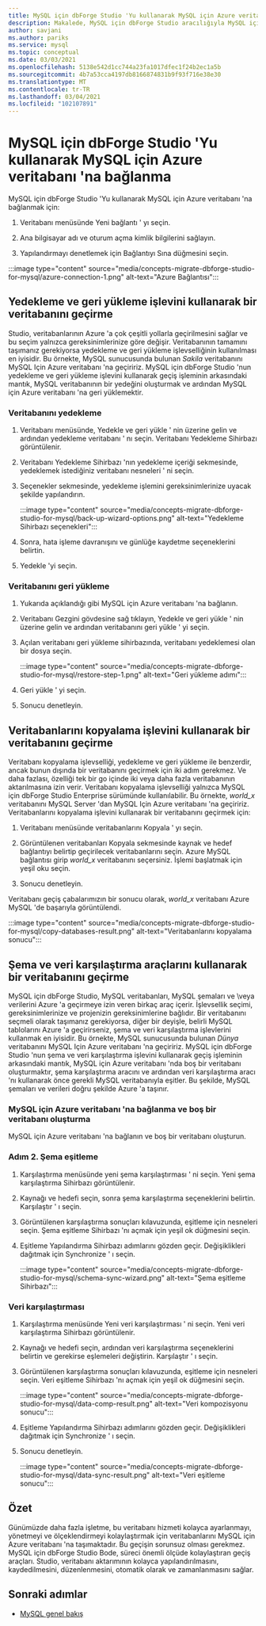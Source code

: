 ```yaml
---
title: MySQL için dbForge Studio 'Yu kullanarak MySQL için Azure veritabanı 'na bağlanma
description: Makalede, MySQL için dbForge Studio aracılığıyla MySQL için Azure veritabanı sunucusuna nasıl bağlanulacağı gösterilmektedir.
author: savjani
ms.author: pariks
ms.service: mysql
ms.topic: conceptual
ms.date: 03/03/2021
ms.openlocfilehash: 5138e542d1cc744a23fa1017dfec1f24b2ec1a5b
ms.sourcegitcommit: 4b7a53cca4197db8166874831b9f93f716e38e30
ms.translationtype: MT
ms.contentlocale: tr-TR
ms.lasthandoff: 03/04/2021
ms.locfileid: "102107891"
---
```

# <a name="connect-to-azure-database-for-mysql-using-dbforge-studio-for-mysql"></a>MySQL için dbForge Studio 'Yu kullanarak MySQL için Azure veritabanı 'na bağlanma

MySQL için dbForge Studio 'Yu kullanarak MySQL için Azure veritabanı 'na bağlanmak için:

1. Veritabanı menüsünde Yeni bağlantı ' yı seçin.

2. Ana bilgisayar adı ve oturum açma kimlik bilgilerini sağlayın.

3. Yapılandırmayı denetlemek için Bağlantıyı Sına düğmesini seçin.

:::image type="content" source="media/concepts-migrate-dbforge-studio-for-mysql/azure-connection-1.png" alt-text="Azure Bağlantısı":::

## <a name="migrate-a-database-using-the-backup-and-restore-functionality"></a>Yedekleme ve geri yükleme işlevini kullanarak bir veritabanını geçirme

Studio, veritabanlarının Azure 'a çok çeşitli yollarla geçirilmesini sağlar ve bu seçim yalnızca gereksinimlerinize göre değişir. Veritabanının tamamını taşımanız gerekiyorsa yedekleme ve geri yükleme işlevselliğinin kullanılması en iyisidir. Bu örnekte, MySQL sunucusunda bulunan *Sakila* veritabanını MySQL Için Azure veritabanı 'na geçiririz. MySQL için dbForge Studio 'nun yedekleme ve geri yükleme işlevini kullanarak geçiş işleminin arkasındaki mantık, MySQL veritabanının bir yedeğini oluşturmak ve ardından MySQL için Azure veritabanı 'na geri yüklemektir.

### <a name="back-up-the-database"></a>Veritabanını yedekleme

1. Veritabanı menüsünde, Yedekle ve geri yükle ' nin üzerine gelin ve ardından yedekleme veritabanı ' nı seçin. Veritabanı Yedekleme Sihirbazı görüntülenir.

2. Veritabanı Yedekleme Sihirbazı 'nın yedekleme içeriği sekmesinde, yedeklemek istediğiniz veritabanı nesneleri ' ni seçin.

3. Seçenekler sekmesinde, yedekleme işlemini gereksinimlerinize uyacak şekilde yapılandırın.

    :::image type="content" source="media/concepts-migrate-dbforge-studio-for-mysql/back-up-wizard-options.png" alt-text="Yedekleme Sihirbazı seçenekleri":::

4. Sonra, hata işleme davranışını ve günlüğe kaydetme seçeneklerini belirtin.

5. Yedekle 'yi seçin.

### <a name="restore-the-database"></a>Veritabanını geri yükleme

1. Yukarıda açıklandığı gibi MySQL için Azure veritabanı 'na bağlanın.

2. Veritabanı Gezgini gövdesine sağ tıklayın, Yedekle ve geri yükle ' nin üzerine gelin ve ardından veritabanını geri yükle ' yi seçin.

3. Açılan veritabanı geri yükleme sihirbazında, veritabanı yedeklemesi olan bir dosya seçin.

    :::image type="content" source="media/concepts-migrate-dbforge-studio-for-mysql/restore-step-1.png" alt-text="Geri yükleme adımı":::

4. Geri yükle ' yi seçin.

5. Sonucu denetleyin.

## <a name="migrate-a-database-using-the-copy-databases-functionality"></a>Veritabanlarını kopyalama işlevini kullanarak bir veritabanını geçirme

Veritabanı kopyalama işlevselliği, yedekleme ve geri yükleme ile benzerdir, ancak bunun dışında bir veritabanını geçirmek için iki adım gerekmez. Ve daha fazlası, özelliği tek bir go içinde iki veya daha fazla veritabanının aktarılmasına izin verir. Veritabanı kopyalama işlevselliği yalnızca MySQL için dbForge Studio Enterprise sürümünde kullanılabilir.
Bu örnekte, *world_x* veritabanını MySQL Server 'dan MySQL Için Azure veritabanı 'na geçiririz.
Veritabanlarını kopyalama işlevini kullanarak bir veritabanını geçirmek için:

1. Veritabanı menüsünde veritabanlarını Kopyala ' yı seçin. 

2. Görüntülenen veritabanları Kopyala sekmesinde kaynak ve hedef bağlantıyı belirtip geçirilecek veritabanlarını seçin. Azure MySQL bağlantısı girip *world_x* veritabanını seçersiniz. İşlemi başlatmak için yeşil oku seçin.

3. Sonucu denetleyin.

Veritabanı geçiş çabalarımızın bir sonucu olarak, *world_x* veritabanı Azure MySQL 'de başarıyla görüntülendi.

:::image type="content" source="media/concepts-migrate-dbforge-studio-for-mysql/copy-databases-result.png" alt-text="Veritabanlarını kopyalama sonucu":::

## <a name="migrate-a-database-using-schema-and-data-compare-tools"></a>Şema ve veri karşılaştırma araçlarını kullanarak bir veritabanını geçirme

MySQL için dbForge Studio, MySQL veritabanları, MySQL şemaları ve \veya verilerini Azure 'a geçirmeye izin veren birkaç araç içerir. İşlevsellik seçimi, gereksinimlerinize ve projenizin gereksinimlerine bağlıdır. Bir veritabanını seçmeli olarak taşımanız gerekiyorsa, diğer bir deyişle, belirli MySQL tablolarını Azure 'a geçirirseniz, şema ve veri karşılaştırma işlevlerini kullanmak en iyisidir.
Bu örnekte, MySQL sunucusunda bulunan *Dünya* veritabanını MySQL Için Azure veritabanı 'na geçiririz. MySQL için dbForge Studio 'nun şema ve veri karşılaştırma işlevini kullanarak geçiş işleminin arkasındaki mantık, MySQL için Azure veritabanı 'nda boş bir veritabanı oluşturmaktır, şema karşılaştırma aracını ve ardından veri karşılaştırma aracı 'nı kullanarak önce gerekli MySQL veritabanıyla eşitler. Bu şekilde, MySQL şemaları ve verileri doğru şekilde Azure 'a taşınır.

### <a name="connect-to-azure-database-for-mysql-and-create-an-empty-database"></a>MySQL için Azure veritabanı 'na bağlanma ve boş bir veritabanı oluşturma

MySQL için Azure veritabanı 'na bağlanın ve boş bir veritabanı oluşturun.

### <a name="step-2-schema-synchronization"></a>Adım 2. Şema eşitleme

1. Karşılaştırma menüsünde yeni şema karşılaştırması ' ni seçin.
Yeni şema karşılaştırma Sihirbazı görüntülenir.

2. Kaynağı ve hedefi seçin, sonra şema karşılaştırma seçeneklerini belirtin. Karşılaştır ' ı seçin.

3. Görüntülenen karşılaştırma sonuçları kılavuzunda, eşitleme için nesneleri seçin. Şema eşitleme Sihirbazı 'nı açmak için yeşil ok düğmesini seçin.

4. Eşitleme Yapılandırma Sihirbazı adımlarını gözden geçir. Değişiklikleri dağıtmak için Synchronize ' ı seçin.

    :::image type="content" source="media/concepts-migrate-dbforge-studio-for-mysql/schema-sync-wizard.png" alt-text="Şema eşitleme Sihirbazı":::

### <a name="data-comparison"></a>Veri karşılaştırması

1. Karşılaştırma menüsünde Yeni veri karşılaştırması ' ni seçin. Yeni veri karşılaştırma Sihirbazı görüntülenir.

2. Kaynağı ve hedefi seçin, ardından veri karşılaştırma seçeneklerini belirtin ve gerekirse eşlemeleri değiştirin. Karşılaştır ' ı seçin.

3. Görüntülenen karşılaştırma sonuçları kılavuzunda, eşitleme için nesneleri seçin. Veri eşitleme Sihirbazı 'nı açmak için yeşil ok düğmesini seçin.

    :::image type="content" source="media/concepts-migrate-dbforge-studio-for-mysql/data-comp-result.png" alt-text="Veri kompozisyonu sonucu":::

4. Eşitleme Yapılandırma Sihirbazı adımlarını gözden geçir. Değişiklikleri dağıtmak için Synchronize ' ı seçin.

5. Sonucu denetleyin.

    :::image type="content" source="media/concepts-migrate-dbforge-studio-for-mysql/data-sync-result.png" alt-text="Veri eşitleme sonucu":::

## <a name="summary"></a>Özet

Günümüzde daha fazla işletme, bu veritabanı hizmeti kolayca ayarlanmayı, yönetmeyi ve ölçeklendirmeyi kolaylaştırmak için veritabanlarını MySQL için Azure veritabanı 'na taşımaktadır. Bu geçişin sorunsuz olması gerekmez. MySQL için dbForge Studio Bode, süreci önemli ölçüde kolaylaştıran geçiş araçları. Studio, veritabanı aktarımının kolayca yapılandırılmasını, kaydedilmesini, düzenlenmesini, otomatik olarak ve zamanlanmasını sağlar.

## <a name="next-steps"></a>Sonraki adımlar
- [MySQL genel bakış](overview.md)